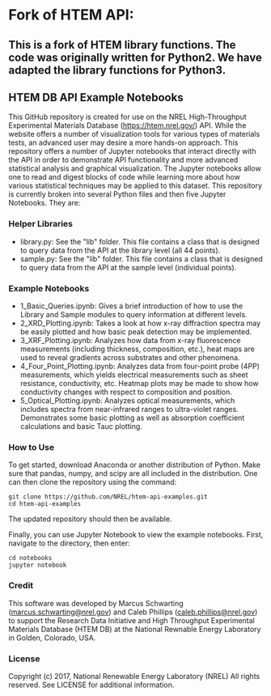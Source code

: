 # Fork of HTEM API:
## This is a fork of HTEM library functions. The code was originally written for Python2. We have adapted the library functions for Python3. 

## HTEM DB API Example Notebooks

This GitHub repository is created for use on the NREL High-Throughput Experimental Materials Database (https://htem.nrel.gov/) API. While the website offers a number of visualization tools for various types of materials tests, an advanced user may desire a more hands-on approach. This repository offers a number of Jupyter notebooks that interact directly with the API in order to demonstrate API functionality and more advanced statistical analysis and graphical visualization. The Jupyter notebooks allow one to read and digest blocks of code while learning more about how various statistical techniques may be applied to this dataset. This repository is currently broken into several Python files and then five Jupyter Notebooks. They are:

### Helper Libraries

 * library.py: See the "lib" folder. This file contains a class that is designed to query data from the API at the library level (all 44 points).
 * sample.py: See the "lib" folder. This file contains a class that is designed to query data from the API at the sample level (individual points).

### Example Notebooks

 * 1_Basic_Queries.ipynb: Gives a brief introduction of how to use the Library and Sample modules to query information at different levels.
 * 2_XRD_Plotting.ipynb: Takes a look at how x-ray diffraction spectra may be easily plotted and how basic peak detection may be implemented.
 * 3_XRF_Plotting.ipynb: Analyzes how data from x-ray fluorescence measurements (including thickness, composition, etc.), heat maps are used to reveal gradients across substrates and other phenomena.
 * 4_Four_Point_Plotting.ipynb: Analyzes data from four-point probe (4PP) measurements, which yields electrical measurements such as sheet resistance, conductivity, etc. Heatmap plots may be made to show how conductivity changes with respect to composition and position.
 * 5_Optical_Plotting.ipynb: Analyzes optical measurements, which includes spectra from near-infrared ranges to ultra-violet ranges. Demonstrates some basic plotting as well as absorption coefficient calculations and basic Tauc plotting.

### How to Use

To get started, download Anaconda or another distribution of Python. Make sure that pandas, numpy, and scipy are all included in the distribution. One can then clone the repository using the command:

```
git clone https://github.com/NREL/htem-api-examples.git
cd htem-api-examples
```

The updated repository should then be available.

Finally, you can use Jupyter Notebook to view the example notebooks. First, navigate to the directory, then enter:

```
cd notebooks
jupyter notebook
```

### Credit

This software was developed by Marcus Schwarting (marcus.schwarting@nrel.gov) and Caleb Phillips (caleb.phillips@nrel.gov) to support the Research Data Initiative and High Throughput Experimental Materials Database (HTEM DB) at the National Rewnable Energy Laboratory in Golden, Colorado, USA.

### License

Copyright (c) 2017, National Renewable Energy Laboratory (NREL)
All rights reserved. See LICENSE for additional information.
